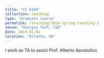 ```yaml
---
title: "CS 6140"
collection: teaching
type: "Graduate course"
permalink: /teaching/2014-spring-teaching-1
venue: "Georgia Tech, CSE"
date: 2014-01-01
location: "Atlanta, GA"
---
```


I work as TA to assist Prof. Alberto Apostolico.

